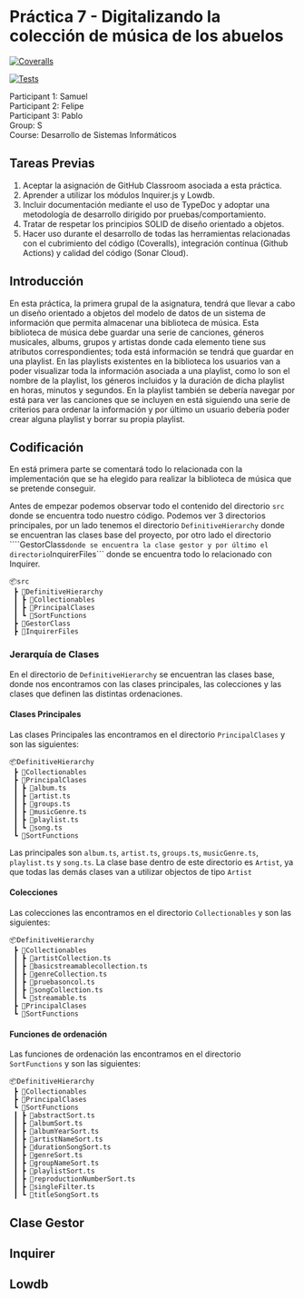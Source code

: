 # Práctica 7 - Digitalizando la colección de música de los abuelos

[![Coveralls](https://github.com/ULL-ESIT-INF-DSI-2122/ull-esit-inf-dsi-21-22-prct07-music-datamodel-grupo_s/actions/workflows/coveralls.yml/badge.svg)](https://github.com/ULL-ESIT-INF-DSI-2122/ull-esit-inf-dsi-21-22-prct07-music-datamodel-grupo_s/actions/workflows/coveralls.yml)

[![Tests](https://github.com/ULL-ESIT-INF-DSI-2122/ull-esit-inf-dsi-21-22-prct07-music-datamodel-grupo_s/actions/workflows/tests.js.yml/badge.svg)](https://github.com/ULL-ESIT-INF-DSI-2122/ull-esit-inf-dsi-21-22-prct07-music-datamodel-grupo_s/actions/workflows/tests.js.yml)

Participant 1: Samuel \
Participant 2: Felipe \
Participant 3: Pablo \
Group: S \
Course: Desarrollo de Sistemas Informáticos

## Tareas Previas
1. Aceptar la asignación de GitHub Classroom asociada a esta práctica.
2. Aprender a utilizar los módulos Inquirer.js y Lowdb.
3. Incluir documentación mediante el uso de TypeDoc y adoptar una metodología de desarrollo dirigido por pruebas/comportamiento.
4. Tratar de respetar los principios SOLID de diseño orientado a objetos.
5. Hacer uso durante el desarrollo de todas las herramientas relacionadas con el cubrimiento del código (Coveralls), integración contínua (Github Actions) y calidad del código (Sonar Cloud).

## Introducción
En esta práctica, la primera grupal de la asignatura, tendrá que llevar a cabo un diseño orientado a objetos del modelo de datos de un sistema de información que permita almacenar una biblioteca de música. Esta biblioteca de música debe guardar una serie de canciones, géneros musicales, albums, grupos y artistas donde cada elemento tiene sus atributos correspondientes; toda está información se tendrá que guardar en una playlist. En las playlists existentes en la biblioteca los usuarios van a poder visualizar toda la información asociada a una playlist, como lo son el nombre de la playlist, los géneros incluidos y la duración de dicha playlist en horas, minutos y segundos. En la playlist también se debería navegar por está para ver las canciones que se incluyen en está siguiendo una serie de criterios para ordenar la información y por último un usuario debería poder crear alguna playlist y borrar su propia playlist.

## Codificación

En está primera parte se comentará todo lo relacionada con la implementación que se ha elegido para realizar la biblioteca de música que se pretende conseguir.

Antes de empezar podemos observar todo el contenido del directorio ```src``` donde se encuentra todo nuestro código. Podemos ver 3 directorios principales, por un lado tenemos el directorio ```DefinitiveHierarchy``` donde se encuentran las clases base del proyecto, por otro lado el directorio ````GestorClass``` donde se encuentra la clase gestor y por último el directorio ```InquirerFiles``` donde se encuentra todo lo relacionado con Inquirer.

```
📦src
 ┣ 📂DefinitiveHierarchy
 ┃ ┣ 📂Collectionables
 ┃ ┣ 📂PrincipalClases
 ┃ ┗ 📂SortFunctions
 ┣ 📂GestorClass
 ┣ 📂InquirerFiles
```

### Jerarquía de Clases 

En el directorio de ```DefinitiveHierarchy``` se encuentran las clases base, donde nos encontramos con las clases principales, las colecciones y las clases que definen las distintas ordenaciones.

#### Clases Principales

Las clases Principales las encontramos en el directorio ```PrincipalClases``` y son las siguientes:

```
📦DefinitiveHierarchy
 ┣ 📂Collectionables
 ┣ 📂PrincipalClases
 ┃ ┣ 📜album.ts
 ┃ ┣ 📜artist.ts
 ┃ ┣ 📜groups.ts
 ┃ ┣ 📜musicGenre.ts
 ┃ ┣ 📜playlist.ts
 ┃ ┗ 📜song.ts
 ┗ 📂SortFunctions
```

Las principales son ```album.ts```, ```artist.ts```, ```groups.ts```, ```musicGenre.ts```, ```playlist.ts``` y ```song.ts```. La clase base dentro de este directorio es ```Artist```, ya que todas las demás clases van a utilizar objectos de tipo ```Artist```


#### Colecciones

Las colecciones las encontramos en el directorio ```Collectionables``` y son las siguientes:

```
📦DefinitiveHierarchy
 ┣ 📂Collectionables
 ┃ ┣ 📜artistCollection.ts
 ┃ ┣ 📜basicstreamablecollection.ts
 ┃ ┣ 📜genreCollection.ts
 ┃ ┣ 📜pruebasoncol.ts
 ┃ ┣ 📜songCollection.ts
 ┃ ┗ 📜streamable.ts
 ┣ 📂PrincipalClases
 ┗ 📂SortFunctions
```

#### Funciones de ordenación

Las funciones de ordenación las encontramos en el directorio ```SortFunctions``` y son las siguientes:

```
📦DefinitiveHierarchy
 ┣ 📂Collectionables
 ┣ 📂PrincipalClases
 ┗ 📂SortFunctions
 ┃ ┣ 📜abstractSort.ts
 ┃ ┣ 📜albumSort.ts
 ┃ ┣ 📜albumYearSort.ts
 ┃ ┣ 📜artistNameSort.ts
 ┃ ┣ 📜durationSongSort.ts
 ┃ ┣ 📜genreSort.ts
 ┃ ┣ 📜groupNameSort.ts
 ┃ ┣ 📜playlistSort.ts
 ┃ ┣ 📜reproductionNumberSort.ts
 ┃ ┣ 📜singleFilter.ts
 ┃ ┗ 📜titleSongSort.ts
```

## Clase Gestor

## Inquirer

## Lowdb
